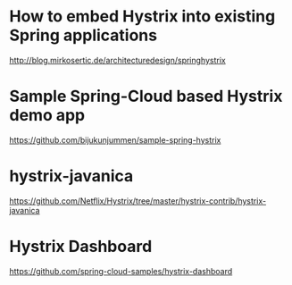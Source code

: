 # How to embed Hystrix into existing Spring applications
http://blog.mirkosertic.de/architecturedesign/springhystrix

# Sample Spring-Cloud based Hystrix demo app
https://github.com/bijukunjummen/sample-spring-hystrix

# hystrix-javanica
https://github.com/Netflix/Hystrix/tree/master/hystrix-contrib/hystrix-javanica

# Hystrix Dashboard
https://github.com/spring-cloud-samples/hystrix-dashboard
